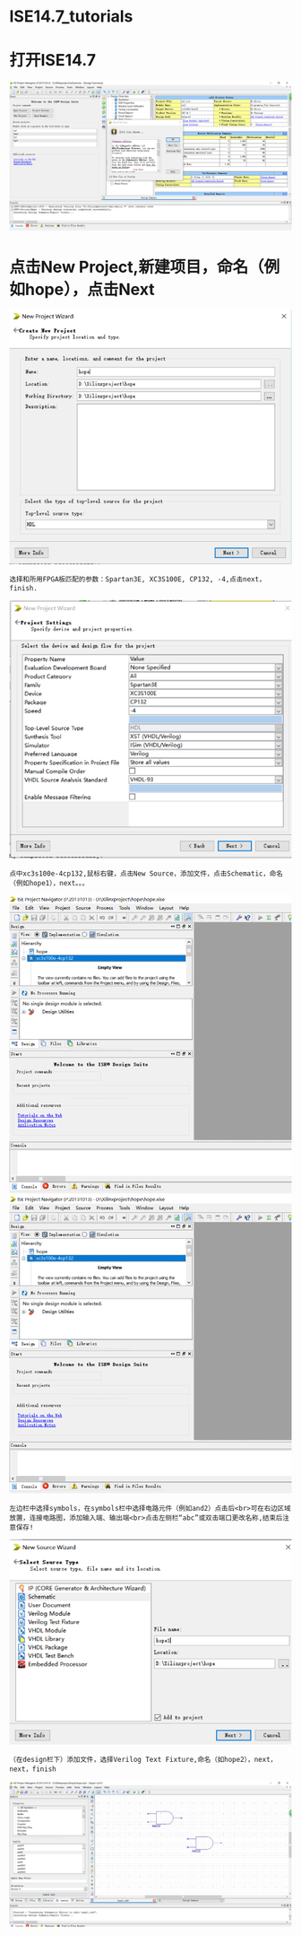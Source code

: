 # ISE14.7_tutorials  

# 打开ISE14.7  
![1.png](images/1.PNG)  
# 点击New Project,新建项目，命名（例如hope），点击Next  
![2.png](images/2.PNG)  

    选择和所用FPGA板匹配的参数：Spartan3E, XC3S100E, CP132, -4,点击next，finish.
![3.png](images/3.PNG)  

    点中xc3s100e-4cp132,鼠标右键，点击New Source，添加文件，点击Schematic，命名（例如hope1），next。。。
![4.png](images/4.PNG)
![5.png](images/5.PNG)

    左边栏中选择symbols，在symbols栏中选择电路元件（例如and2）点击后<br>可在右边区域放置，连接电路图，添加输入端、输出端<br>点击左侧栏“abc”或双击端口更改名称,结束后注意保存!  
![6.png](images/6.PNG)

    （在design栏下）添加文件，选择Verilog Text Fixture,命名（如hope2），next， next，finish  
![7.png](images/7.PNG)
